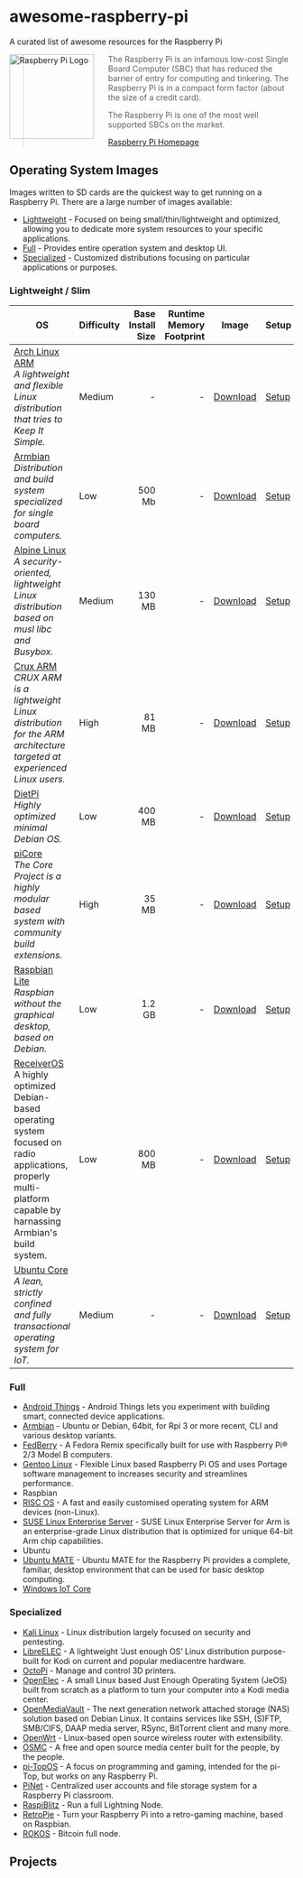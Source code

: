 # awesome-raspberry-pi

A curated list of awesome resources for the Raspberry Pi

<a href="https://www.raspberrypi.org"><img src="https://www.raspberrypi.org/wp-content/uploads/2012/03/raspberry-pi-logo.png" alt="Raspberry Pi Logo" align="left" style="margin-right: 25px" height=150></a>

> The Raspberry Pi is an infamous low-cost Single Board Computer (SBC) that has reduced the barrier of entry for computing and tinkering.
> The Raspberry Pi is in a compact form factor (about the size of a credit card).
>
> The Raspberry Pi is one of the most well supported SBCs on the market.
>
> [Raspberry Pi Homepage](https://raspberrypi.org)

## Operating System Images

Images written to SD cards are the quickest way to get running on a Raspberry Pi. There are a large number of images available:

- [Lightweight](#lightweight--slim) - Focused on being small/thin/lightweight and optimized, allowing you to dedicate more system resources to your specific applications.
- [Full](#full) - Provides entire operation system and desktop UI.
- [Specialized](#specialized) - Customized distributions focusing on particular applications or purposes.

### Lightweight / Slim

| OS | Difficulty | Base Install Size | Runtime Memory Footprint | Image | Setup |
| --- | --------- | --------------: | -----------------------: | ----- | ----- |
| [Arch Linux ARM](https://archlinuxarm.org) <br> *A lightweight and flexible Linux distribution that tries to Keep It Simple.* | Medium | - | - | [Download](http://os.archlinuxarm.org/os/ArchLinuxARM-rpi-3-latest.tar.gz) | [Setup](https://archlinuxarm.org/platforms/armv6/raspberry-pi) |
| [Armbian](https://armbian.com) <br> *Distribution and build system specialized for single board computers.* | Low | 500 Mb | - | [Download](https://www.armbian.com/rpi4b/) | [Setup](https://docs.armbian.com/User-Guide_Getting-Started/) |
| [Alpine Linux](https://wiki.alpinelinux.org/wiki/Main_Page) <br> *A security-oriented, lightweight Linux distribution based on musl libc and Busybox.* | Medium | 130 MB | - | [Download](https://alpinelinux.org/downloads/) | [Setup](https://wiki.alpinelinux.org/wiki/Raspberry_Pi) |
| [Crux ARM](https://crux-arm.nu/Main/HomePage) <br> *CRUX ARM is a lightweight Linux distribution for the ARM architecture targeted at experienced Linux users.* | High | 81 MB  | - | [Download](https://crux-arm.nu/SupportedDevices/Raspberrypi) | [Setup](https://crux-arm.nu/SupportedDevices/Raspberrypi) |
| [DietPi](https://www.dietpi.com) <br> *Highly optimized minimal Debian OS.* | Low | 400 MB | - | [Download](https://dietpi.com/#download) | [Setup](https://dietpi.com/phpbb/viewtopic.php?p=9#p9) |
| [piCore](http://www.tinycorelinux.net/welcome.html) <br> *The Core Project is a highly modular based system with community build extensions.* | High | 35 MB | - | [Download](http://www.tinycorelinux.net/9.x/armv6/) | [Setup](http://tinycorelinux.net/9.x/armv6/releases/RPi/README) |
| [Raspbian Lite](https://www.raspberrypi.org/downloads/raspbian/) <br> *Raspbian without the graphical desktop, based on Debian.* | Low | 1.2 GB | - | [Download](https://www.raspberrypi.org/downloads/raspbian/) | [Setup](https://www.raspberrypi.org/documentation/installation/installing-images/README.md) |
| [ReceiverOS](https://airframes.io/) <br> A highly optimized Debian-based operating system focused on radio applications, properly multi-platform capable by harnassing Armbian's build system. | Low | 800 MB | - | [Download](https://download.receiveros.com) | [Setup](https://documentation.receiveros.com) |
| [Ubuntu Core](https://ubuntu.com/download/iot/raspberry-pi-2-3-core) <br> *A lean, strictly confined and fully transactional operating system for IoT.* | Medium | - | - | [Download](https://ubuntu.com/download/iot/raspberry-pi-2-3-core) | [Setup](https://ubuntu.com/download/iot/raspberry-pi-2-3-core) |

### Full

- [Android Things](https://developer.android.com/things/hardware/raspberrypi.html) - Android Things lets you experiment with building smart, connected device applications.
- [Armbian](https://armbian.com) - Ubuntu or Debian, 64bit, for Rpi 3 or more recent, CLI and various desktop variants.
- [FedBerry](http://fedberry.org) - A Fedora Remix specifically built for use with Raspberry Pi® 2/3 Model B computers.
- [Gentoo Linux](https://wiki.gentoo.org/wiki/Raspberry_Pi) - Flexible Linux based Raspberry Pi OS and uses Portage software management to increases security and streamlines performance.
- Raspbian
- [RISC OS](https://www.riscosopen.org/content/downloads/raspberry-pi) - A fast and easily customised operating system for ARM devices (non-Linux).
- [SUSE Linux Enterprise Server](https://www.suse.com/products/arm/) - SUSE Linux Enterprise Server for Arm is an enterprise-grade Linux distribution that is optimized for unique 64-bit Arm chip capabilities.
- Ubuntu
- [Ubuntu MATE](https://ubuntu-mate.org/raspberry-pi/) - Ubuntu MATE for the Raspberry Pi provides a complete, familiar, desktop environment that can be used for basic desktop computing.
- [Windows IoT Core](https://docs.microsoft.com/en-us/windows/iot-core/windows-iot-core)
  
### Specialized

- [Kali Linux](https://docs.kali.org/kali-on-arm/install-kali-linux-arm-raspberry-pi) - Linux distribution largely focused on security and pentesting.
- [LibreELEC](https://libreelec.tv) - A lightweight ‘Just enough OS’ Linux distribution purpose-built for Kodi on current and popular mediacentre hardware.
- [OctoPi](https://octoprint.org) - Manage and control 3D printers.
- [OpenElec](https://openelec.tv) - A small Linux based Just Enough Operating System (JeOS) built from scratch as a platform to turn your computer into a Kodi media center.
- [OpenMediaVault](https://www.openmediavault.org) - The next generation network attached storage (NAS) solution based on Debian Linux. It contains services like SSH, (S)FTP, SMB/CIFS, DAAP media server, RSync, BitTorrent client and many more.
- [OpenWrt](https://openwrt.org) - Linux-based open source wireless router with extensibility.
- [OSMC](https://osmc.tv/) - A free and open source media center built for the people, by the people.
- [pi-TopOS](https://www.pi-top.com/products/os) - A focus on programming and gaming, intended for the pi-Top, but works on any Raspberry Pi.
- [PiNet](http://pinet.org.uk) - Centralized user accounts and file storage system for a Raspberry Pi classroom.
- [RaspiBlitz](https://github.com/rootzoll/raspiblitz) - Run a full Lightning Node.
- [RetroPie](https://retropie.org.uk) - Turn your Raspberry Pi into a retro-gaming machine, based on Raspbian.
- [ROKOS](https://rokos.space) - Bitcoin full node.

## Projects
